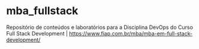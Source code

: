 # mba_fullstack
Repositório de conteúdos e laboratórios para a Disciplina DevOps do Curso Full Stack Development | https://www.fiap.com.br/mba/mba-em-full-stack-development/
